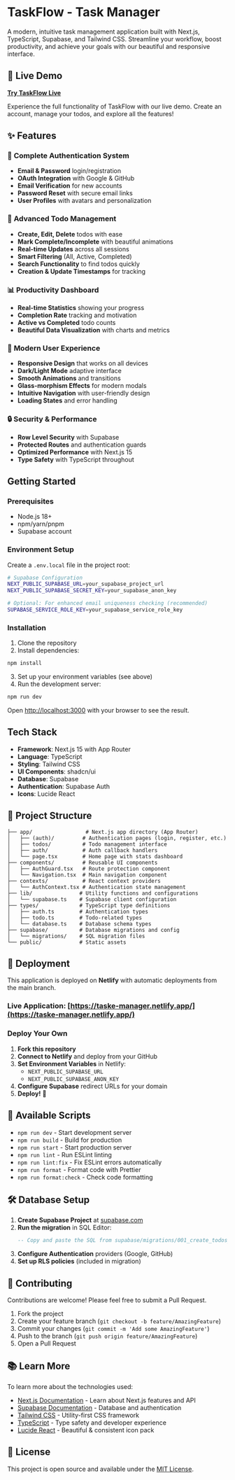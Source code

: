 # TaskFlow - Task Manager

A modern, intuitive task management application built with Next.js, TypeScript, Supabase, and Tailwind CSS. Streamline your workflow, boost productivity, and achieve your goals with our beautiful and responsive interface.

## 🚀 Live Demo

**[Try TaskFlow Live](https://taske-manager.netlify.app/)**

Experience the full functionality of TaskFlow with our live demo. Create an account, manage your todos, and explore all the features!

## ✨ Features

### 🔐 **Complete Authentication System**
- **Email & Password** login/registration
- **OAuth Integration** with Google & GitHub  
- **Email Verification** for new accounts
- **Password Reset** with secure email links
- **User Profiles** with avatars and personalization

### 📝 **Advanced Todo Management**
- **Create, Edit, Delete** todos with ease
- **Mark Complete/Incomplete** with beautiful animations
- **Real-time Updates** across all sessions
- **Smart Filtering** (All, Active, Completed)
- **Search Functionality** to find todos quickly
- **Creation & Update Timestamps** for tracking

### 📊 **Productivity Dashboard**
- **Real-time Statistics** showing your progress
- **Completion Rate** tracking and motivation
- **Active vs Completed** todo counts
- **Beautiful Data Visualization** with charts and metrics

### 🎨 **Modern User Experience**
- **Responsive Design** that works on all devices
- **Dark/Light Mode** adaptive interface
- **Smooth Animations** and transitions
- **Glass-morphism Effects** for modern modals
- **Intuitive Navigation** with user-friendly design
- **Loading States** and error handling

### 🔒 **Security & Performance**
- **Row Level Security** with Supabase
- **Protected Routes** and authentication guards
- **Optimized Performance** with Next.js 15
- **Type Safety** with TypeScript throughout

## Getting Started

### Prerequisites

- Node.js 18+
- npm/yarn/pnpm
- Supabase account

### Environment Setup

Create a `.env.local` file in the project root:

```bash
# Supabase Configuration
NEXT_PUBLIC_SUPABASE_URL=your_supabase_project_url
NEXT_PUBLIC_SUPABASE_SECRET_KEY=your_supabase_anon_key

# Optional: For enhanced email uniqueness checking (recommended)
SUPABASE_SERVICE_ROLE_KEY=your_supabase_service_role_key
```

### Installation

1. Clone the repository
2. Install dependencies:

```bash
npm install
```

3. Set up your environment variables (see above)
4. Run the development server:

```bash
npm run dev
```

Open [http://localhost:3000](http://localhost:3000) with your browser to see the result.

## Tech Stack

- **Framework**: Next.js 15 with App Router
- **Language**: TypeScript
- **Styling**: Tailwind CSS
- **UI Components**: shadcn/ui
- **Database**: Supabase
- **Authentication**: Supabase Auth
- **Icons**: Lucide React

## 📁 Project Structure

```
├── app/                 # Next.js app directory (App Router)
│   ├── (auth)/         # Authentication pages (login, register, etc.)
│   ├── todos/          # Todo management interface
│   ├── auth/           # Auth callback handlers
│   └── page.tsx        # Home page with stats dashboard
├── components/         # Reusable UI components
│   ├── AuthGuard.tsx   # Route protection component
│   └── Navigation.tsx  # Main navigation component
├── contexts/           # React context providers
│   └── AuthContext.tsx # Authentication state management
├── lib/               # Utility functions and configurations
│   └── supabase.ts    # Supabase client configuration
├── types/             # TypeScript type definitions
│   ├── auth.ts        # Authentication types
│   ├── todo.ts        # Todo-related types
│   └── database.ts    # Database schema types
├── supabase/          # Database migrations and config
│   └── migrations/    # SQL migration files
└── public/            # Static assets
```

## 🚀 Deployment

This application is deployed on **Netlify** with automatic deployments from the main branch.

### **Live Application**: [https://taske-manager.netlify.app/](https://taske-manager.netlify.app/)

### Deploy Your Own

1. **Fork this repository**
2. **Connect to Netlify** and deploy from your GitHub
3. **Set Environment Variables** in Netlify:
   - `NEXT_PUBLIC_SUPABASE_URL`
   - `NEXT_PUBLIC_SUPABASE_ANON_KEY`
4. **Configure Supabase** redirect URLs for your domain
5. **Deploy!** 🎉

## 📝 Available Scripts

- `npm run dev` - Start development server
- `npm run build` - Build for production  
- `npm run start` - Start production server
- `npm run lint` - Run ESLint linting
- `npm run lint:fix` - Fix ESLint errors automatically
- `npm run format` - Format code with Prettier
- `npm run format:check` - Check code formatting

## 🛠️ Database Setup

1. **Create Supabase Project** at [supabase.com](https://supabase.com)
2. **Run the migration** in SQL Editor:
   ```sql
   -- Copy and paste the SQL from supabase/migrations/001_create_todos_table.sql
   ```
3. **Configure Authentication** providers (Google, GitHub)
4. **Set up RLS policies** (included in migration)

## 🤝 Contributing

Contributions are welcome! Please feel free to submit a Pull Request.

1. Fork the project
2. Create your feature branch (`git checkout -b feature/AmazingFeature`)
3. Commit your changes (`git commit -m 'Add some AmazingFeature'`)
4. Push to the branch (`git push origin feature/AmazingFeature`)
5. Open a Pull Request

## 📚 Learn More

To learn more about the technologies used:

- [Next.js Documentation](https://nextjs.org/docs) - Learn about Next.js features and API
- [Supabase Documentation](https://supabase.com/docs) - Database and authentication
- [Tailwind CSS](https://tailwindcss.com/docs) - Utility-first CSS framework
- [TypeScript](https://www.typescriptlang.org/docs/) - Type safety and developer experience
- [Lucide React](https://lucide.dev/) - Beautiful & consistent icon pack

## 📄 License

This project is open source and available under the [MIT License](LICENSE).
